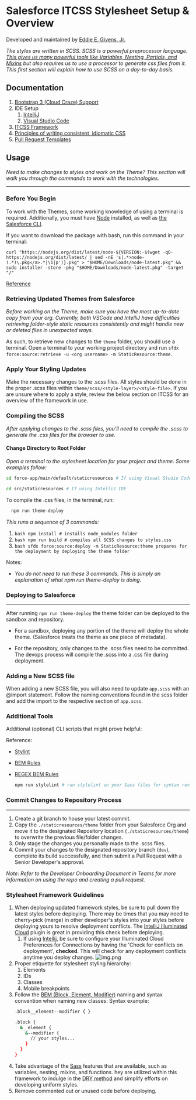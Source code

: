 # Salesforce ITCSS Stylesheet Setup & Overview

Developed and maintained by [Eddie E. Givens, Jr.](mailto:egivensjr@gmail.com)

_The styles are written in SCSS. SCSS is a powerful preprocessor
language. [This gives us many powerful tools like Variables, Nesting, Partials, and Mixins](https://sass-lang.com/guide)
but also requires us to use a processor to generate css files from it. This first section will explain how to use SCSS
on a day-to-day basis._

## Documentation
1. [Bootstrap 3 (Cloud Craze) Support](https://github.com/egivensjr/salesforce-itcss-boilerplate/blob/main/force-app/main/default/staticresources/theme/docs/Bootstrap-3(Cloud-Craze)/README.md)
2. IDE Setup
   1. [IntelliJ](https://github.com/egivensjr/salesforce-itcss-boilerplate/blob/main/force-app/main/default/staticresources/theme/docs/IDE-Setup/IntelliJ/README.md)
   2. [Visual Studio Code](https://github.com/egivensjr/salesforce-itcss-boilerplate/blob/main/force-app/main/default/staticresources/theme/docs/IDE-Setup/Visual-Studio-Code/README.md)
3. [ITCSS Framework](https://github.com/egivensjr/salesforce-itcss-boilerplate/blob/main/force-app/main/default/staticresources/theme/docs/ITCSS-Framework/README.md)
4. [Principles of writing consistent, idiomatic CSS](https://github.com/egivensjr/salesforce-itcss-boilerplate/blob/main/force-app/main/default/staticresources/theme/Principles-of-writing-consistent,-idiomatic-CSS/README.md)
5. [Pull Request Templates](https://github.com/egivensjr/salesforce-itcss-boilerplate/blob/main/force-app/main/default/staticresources/theme/Pull-Request-TemplatesS/README.md)

## Usage

_Need to make changes to styles and work on the Theme? This section will walk you through the commands to work with the
technologies._

---

### Before You Begin

To work with the Themes, some working knowledge of using a terminal is required. Additionally, you must
have [Node](https://nodejs.org/en/download/) installed, as well
as [the Salesforce CLI](https://developer.salesforce.com/docs/atlas.en-us.sfdx_setup.meta/sfdx_setup/sfdx_setup_install_cli.htm).

If you want to download the package with bash, run this command in your terminal:

`curl "https://nodejs.org/dist/latest/node-${VERSION:-$(wget -qO- https://nodejs.org/dist/latest/ | sed -nE 's|.*>node-(.*)\.pkg</a>.*|\1|p')}.pkg" > "$HOME/Downloads/node-latest.pkg" && sudo installer -store -pkg "$HOME/Downloads/node-latest.pkg" -target "/"`

[Reference](https://nodejs.org/en/download/package-manager/#community-macos-early-adopters)

### Retrieving Updated Themes from Salesforce

_*Before working on the Theme, make sure you have the most up-to-date copy from your org.* Currently, both VSCode and
IntelliJ have difficulties retrieving folder-style static resources consistently and might handle new or deleted files
in unexpected ways._

As such, to retrieve new changes to the `theme` folder, you should use a terminal. Open a terminal to your working
project directory and run ```sfdx force:source:retrieve -u <org username> -m StaticResource:theme```.

### Apply Your Styling Updates

Make the necessary changes to the .scss files. All styles should be done in the proper .scss files within
`theme/scss/<style-layer>/<style-file>`. If you are unsure where to apply a style, review the below section
on ITCSS for an overview of the framework in use.

### Compiling the SCSS

_After applying changes to the .scss files, you'll need to compile the .scss to generate the .css files for the browser
to use._

#### Change Directory to Root Folder

_Open a terminal to the stylesheet location for your project and theme. Some examples follow:_

```bash
cd force-app/main/default/staticresources # If using Visual Studio Code IDE

cd src/staticresources # If using IntelliJ IDE
```

To compile the .css files, in the terminal, run:

  ```bash
    npm run theme-deploy
  ```

_This runs a sequence of 3 commands:_

1. ```bash npm install # installs node_modules folder ```
2. ```bash npm run build # compiles all SCSS changes to styles.css ```
3. ```bash sfdx force:source:deploy -m StaticResource:theme prepares for the deployment by deploying the theme folder```

Notes:

- _You do not need to run these 3 commands. This is simply an explanation of what npm run theme-deploy is doing._

### Deploying to Salesforce

---

After running ```npm run theme-deploy``` the theme folder can be deployed to the sandbox and repository.

- For a sandbox, deploying any portion of the theme will deploy the whole theme. (Salesforce treats the theme as one
  piece of metadata).

- For the repository, only changes to the .scss files need to be committed. The devops process will compile the .scss
  into a .css file during deployment.

### Adding a New SCSS file

When adding a new SCSS file, you will also need to update `app.scss` with an @import statement. Follow the naming
conventions found in the scss folder and add the import to the respective section of `app.scss`.

### Additional Tools

Additional (optional) CLI scripts that might prove helpful:

Reference:
- [Stylint](https://stylelint.io/)
- [BEM Rules](https://gist.github.com/Potherca/f2a65491e63338659c3a0d2b07eee382)
- [REGEX BEM Rules](https://stylelint.io/user-guide/rules/regex)

  ```bash
  npm run stylelint # run stylelint on your Sass files for syntax review
  ````

### Commit Changes to Repository Process

___

1. Create a git branch to house your latest commit.
2. Copy the `./staticresources/theme` folder from your Salesforce Org and move it to the designated Repository
   location (`./staticresources/theme`) to overwrite the previous file/folder changes.
3. Only stage the changes you personally made to the .scss files.
4. Commit your changes to the designated repository branch (`dev`), complete its build successfully, and then submit
   a Pull Request with a Senior Developer's approval.

_Note: Refer to the Developer Onboarding Document in Teams for more information on using the repo and creating a pull
request._

### Stylesheet Framework Guidelines

1. When deploying updated framework styles, be sure to pull down the latest styles before deploying. There may be times
   that you may need to cherry-pick (merge) in other developer's styles into your styles before deploying yours to
   resolve deployment conflicts. The [IntelliJ Illuminated Cloud](http://www.illuminatedcloud.com/) plugin is great in
   providing this check before deploying.
	1. If using [Intellij](https://www.jetbrains.com/idea/), be sure to configure your Illuminated Cloud Preferences for
	   Connections by having the 'Check for conflicts on deployment', **checked**. This will check for any deployment
	   conflicts anytime you deploy changes.
	   ![img.png](img/img.png)
2. Proper etiquette for stylesheet styling hierarchy:
	1. Elements
	2. IDs
	3. Classes
	4. Mobile breakpoints
3. Follow the [BEM (Block, Element, Modifier)](http://getbem.com/) naming and syntax convention when naming new classes:
   Syntax example:
    ```bash
    .block__element--modifier { }

   .block {
      &__element {
        &--modifier {
          // your styles...
        }
      }    
   }
    ````
4. Take advantage of the [Sass](https://sass-lang.com/documentation) features that are available, such as variables,
   nesting, mixins, and functions. hey are utilized within this framework to indulge in
   the [DRY method](https://en.wikipedia.org/wiki/Don%27t_repeat_yourself) and simplify efforts on developing uniform
   styles.
5. Remove commented out or unused code before deploying.
